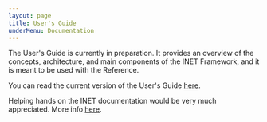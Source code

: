 ```yaml
---
layout: page
title: User's Guide
underMenu: Documentation
---
```


The User's Guide is currently in preparation. It provides an overview of the concepts, architecture, and main
components of the INET Framework, and it is meant to be used with the Reference.

You can read the current version of the User's Guide [here][4].

Helping hands on the INET documentation would be very much appreciated. More info [here][3].

 [3]: DocumentationGuidelines.html
 [4]: https://omnetpp.org/doc/inet/api-current/inet-users-guide.pdf